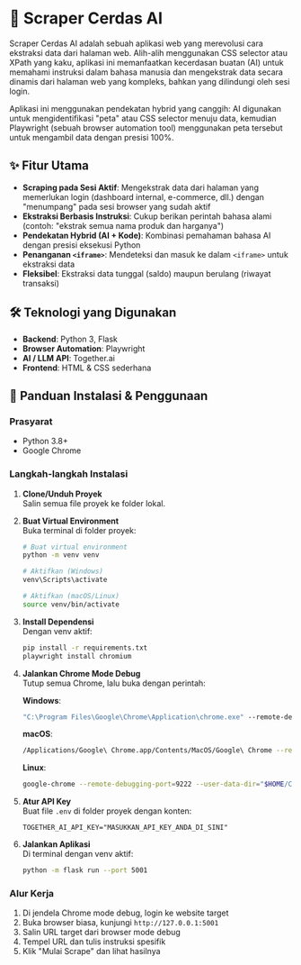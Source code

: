 # 🤖 Scraper Cerdas AI

Scraper Cerdas AI adalah sebuah aplikasi web yang merevolusi cara ekstraksi data dari halaman web. Alih-alih menggunakan CSS selector atau XPath yang kaku, aplikasi ini memanfaatkan kecerdasan buatan (AI) untuk memahami instruksi dalam bahasa manusia dan mengekstrak data secara dinamis dari halaman web yang kompleks, bahkan yang dilindungi oleh sesi login.

Aplikasi ini menggunakan pendekatan hybrid yang canggih: AI digunakan untuk mengidentifikasi "peta" atau CSS selector menuju data, kemudian Playwright (sebuah browser automation tool) menggunakan peta tersebut untuk mengambil data dengan presisi 100%.

## ✨ Fitur Utama
- **Scraping pada Sesi Aktif**: Mengekstrak data dari halaman yang memerlukan login (dashboard internal, e-commerce, dll.) dengan "menumpang" pada sesi browser yang sudah aktif
- **Ekstraksi Berbasis Instruksi**: Cukup berikan perintah bahasa alami (contoh: "ekstrak semua nama produk dan harganya")
- **Pendekatan Hybrid (AI + Kode)**: Kombinasi pemahaman bahasa AI dengan presisi eksekusi Python
- **Penanganan `<iframe>`**: Mendeteksi dan masuk ke dalam `<iframe>` untuk ekstraksi data
- **Fleksibel**: Ekstraksi data tunggal (saldo) maupun berulang (riwayat transaksi)

## 🛠️ Teknologi yang Digunakan
- **Backend**: Python 3, Flask
- **Browser Automation**: Playwright
- **AI / LLM API**: Together.ai
- **Frontend**: HTML & CSS sederhana

## 🚀 Panduan Instalasi & Penggunaan

### Prasyarat
- Python 3.8+
- Google Chrome

### Langkah-langkah Instalasi
1. **Clone/Unduh Proyek**  
   Salin semua file proyek ke folder lokal.

2. **Buat Virtual Environment**  
   Buka terminal di folder proyek:
   ```bash
   # Buat virtual environment
   python -m venv venv

   # Aktifkan (Windows)
   venv\Scripts\activate

   # Aktifkan (macOS/Linux)
   source venv/bin/activate
   ```

3. **Install Dependensi**  
   Dengan venv aktif:
   ```bash
   pip install -r requirements.txt
   playwright install chromium
   ```

4. **Jalankan Chrome Mode Debug**  
   Tutup semua Chrome, lalu buka dengan perintah:  

   **Windows**:
   ```cmd
   "C:\Program Files\Google\Chrome\Application\chrome.exe" --remote-debugging-port=9222 --user-data-dir="C:\ChromeProfileForScraping"
   ```

   **macOS**:
   ```bash
   /Applications/Google\ Chrome.app/Contents/MacOS/Google\ Chrome --remote-debugging-port=9222 --user-data-dir="$HOME/ChromeProfileForScraping"
   ```

   **Linux**:
   ```bash
   google-chrome --remote-debugging-port=9222 --user-data-dir="$HOME/ChromeProfileForScraping"
   ```

5. **Atur API Key**  
   Buat file `.env` di folder proyek dengan konten:
   ```env
   TOGETHER_AI_API_KEY="MASUKKAN_API_KEY_ANDA_DI_SINI"
   ```

6. **Jalankan Aplikasi**  
   Di terminal dengan venv aktif:
   ```bash
   python -m flask run --port 5001
   ```

### Alur Kerja
1. Di jendela Chrome mode debug, login ke website target
2. Buka browser biasa, kunjungi `http://127.0.0.1:5001`
3. Salin URL target dari browser mode debug
4. Tempel URL dan tulis instruksi spesifik
5. Klik "Mulai Scrape" dan lihat hasilnya